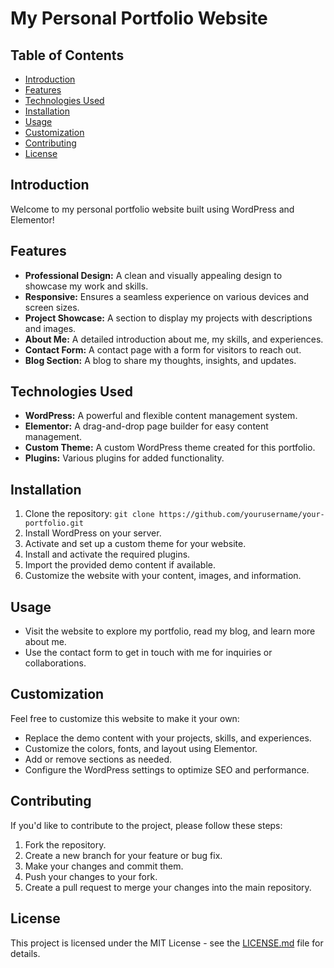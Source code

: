 # My Personal Portfolio Website

## Table of Contents

- [Introduction](#introduction)
- [Features](#features)
- [Technologies Used](#technologies-used)
- [Installation](#installation)
- [Usage](#usage)
- [Customization](#customization)
- [Contributing](#contributing)
- [License](#license)

## Introduction

Welcome to my personal portfolio website built using WordPress and Elementor!

## Features

- **Professional Design:** A clean and visually appealing design to showcase my work and skills.
- **Responsive:** Ensures a seamless experience on various devices and screen sizes.
- **Project Showcase:** A section to display my projects with descriptions and images.
- **About Me:** A detailed introduction about me, my skills, and experiences.
- **Contact Form:** A contact page with a form for visitors to reach out.
- **Blog Section:** A blog to share my thoughts, insights, and updates.

## Technologies Used

- **WordPress:** A powerful and flexible content management system.
- **Elementor:** A drag-and-drop page builder for easy content management.
- **Custom Theme:** A custom WordPress theme created for this portfolio.
- **Plugins:** Various plugins for added functionality.

## Installation

1. Clone the repository: `git clone https://github.com/yourusername/your-portfolio.git`
2. Install WordPress on your server.
3. Activate and set up a custom theme for your website.
4. Install and activate the required plugins.
5. Import the provided demo content if available.
6. Customize the website with your content, images, and information.

## Usage

- Visit the website to explore my portfolio, read my blog, and learn more about me.
- Use the contact form to get in touch with me for inquiries or collaborations.

## Customization

Feel free to customize this website to make it your own:

- Replace the demo content with your projects, skills, and experiences.
- Customize the colors, fonts, and layout using Elementor.
- Add or remove sections as needed.
- Configure the WordPress settings to optimize SEO and performance.

## Contributing

If you'd like to contribute to the project, please follow these steps:

1. Fork the repository.
2. Create a new branch for your feature or bug fix.
3. Make your changes and commit them.
4. Push your changes to your fork.
5. Create a pull request to merge your changes into the main repository.

## License

This project is licensed under the MIT License - see the [LICENSE.md](LICENSE.md) file for details.
